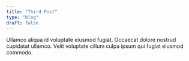 ```yaml
---
title: "Third Post"
type: "blog"
draft: false
---
```


Ullamco aliqua id voluptate eiusmod fugiat. Occaecat dolore nostrud cupidatat ullamco. Velit voluptate cillum culpa ipsum qui fugiat eiusmod commodo.
